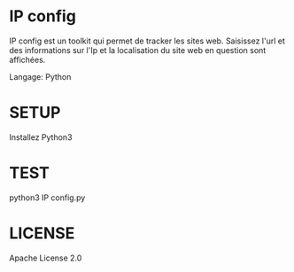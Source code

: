# IP config


IP config est un toolkit qui permet de tracker les sites web.
Saisissez l'url et des informations sur l'Ip et la localisation du site web en question sont
affichées.

Langage: Python




# SETUP

Installez Python3
 



# TEST

python3 IP config.py




# LICENSE

Apache License 2.0
